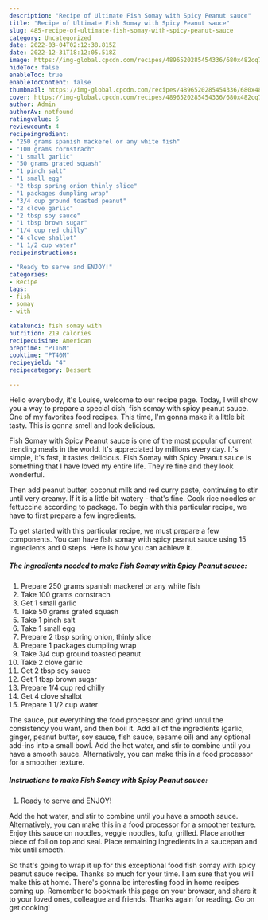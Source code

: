 ```yaml
---
description: "Recipe of Ultimate Fish Somay with Spicy Peanut sauce"
title: "Recipe of Ultimate Fish Somay with Spicy Peanut sauce"
slug: 485-recipe-of-ultimate-fish-somay-with-spicy-peanut-sauce
category: Uncategorized
date: 2022-03-04T02:12:38.815Z
date: 2022-12-31T18:12:05.518Z
image: https://img-global.cpcdn.com/recipes/4896520285454336/680x482cq70/fish-somay-with-spicy-peanut-sauce-recipe-main-photo.jpg
hideToc: false
enableToc: true
enableTocContent: false
thumbnail: https://img-global.cpcdn.com/recipes/4896520285454336/680x482cq70/fish-somay-with-spicy-peanut-sauce-recipe-main-photo.jpg
cover: https://img-global.cpcdn.com/recipes/4896520285454336/680x482cq70/fish-somay-with-spicy-peanut-sauce-recipe-main-photo.jpg
author: Admin
authorAv: notfound
ratingvalue: 5
reviewcount: 4
recipeingredient:
- "250 grams spanish mackerel or any white fish"
- "100 grams cornstrach"
- "1 small garlic"
- "50 grams grated squash"
- "1 pinch salt"
- "1 small egg"
- "2 tbsp spring onion thinly slice"
- "1 packages dumpling wrap"
- "3/4 cup ground toasted peanut"
- "2 clove garlic"
- "2 tbsp soy sauce"
- "1 tbsp brown sugar"
- "1/4 cup red chilly"
- "4 clove shallot"
- "1 1/2 cup water"
recipeinstructions:

- "Ready to serve and ENJOY!"
categories:
- Recipe
tags:
- fish
- somay
- with

katakunci: fish somay with 
nutrition: 219 calories
recipecuisine: American
preptime: "PT16M"
cooktime: "PT40M"
recipeyield: "4"
recipecategory: Dessert

---
```



Hello everybody, it's Louise, welcome to our recipe page. Today, I will show you a way to prepare a special dish, fish somay with spicy peanut sauce. One of my favorites food recipes. This time, I'm gonna make it a little bit tasty. This is gonna smell and look delicious.

Fish Somay with Spicy Peanut sauce is one of the most popular of current trending meals in the world. It's appreciated by millions every day. It's simple, it's fast, it tastes delicious. Fish Somay with Spicy Peanut sauce is something that I have loved my entire life. They're fine and they look wonderful.

Then add peanut butter, coconut milk and red curry paste, continuing to stir until very creamy. If it is a little bit watery - that&#39;s fine. Cook rice noodles or fettuccine according to package. To begin with this particular recipe, we have to first prepare a few ingredients.


To get started with this particular recipe, we must prepare a few components. You can have fish somay with spicy peanut sauce using 15 ingredients and 0 steps. Here is how you can achieve it.

<!--inarticleads1-->

##### The ingredients needed to make Fish Somay with Spicy Peanut sauce:

1. Prepare 250 grams spanish mackerel or any white fish
1. Take 100 grams cornstrach
1. Get 1 small garlic
1. Take 50 grams grated squash
1. Take 1 pinch salt
1. Take 1 small egg
1. Prepare 2 tbsp spring onion, thinly slice
1. Prepare 1 packages dumpling wrap
1. Take 3/4 cup ground toasted peanut
1. Take 2 clove garlic
1. Get 2 tbsp soy sauce
1. Get 1 tbsp brown sugar
1. Prepare 1/4 cup red chilly
1. Get 4 clove shallot
1. Prepare 1 1/2 cup water


The sauce, put everything the food processor and grind untul the consistency you want, and then boil it. Add all of the ingredients (garlic, ginger, peanut butter, soy sauce, fish sauce, sesame oil) and any optional add-ins into a small bowl. Add the hot water, and stir to combine until you have a smooth sauce. Alternatively, you can make this in a food processor for a smoother texture. 

<!--inarticleads2-->

##### Instructions to make Fish Somay with Spicy Peanut sauce:


1. Ready to serve and ENJOY!

Add the hot water, and stir to combine until you have a smooth sauce. Alternatively, you can make this in a food processor for a smoother texture. Enjoy this sauce on noodles, veggie noodles, tofu, grilled. Place another piece of foil on top and seal. Place remaining ingredients in a saucepan and mix until smooth. 

So that's going to wrap it up for this exceptional food fish somay with spicy peanut sauce recipe. Thanks so much for your time. I am sure that you will make this at home. There's gonna be interesting food in home recipes coming up. Remember to bookmark this page on your browser, and share it to your loved ones, colleague and friends. Thanks again for reading. Go on get cooking!
